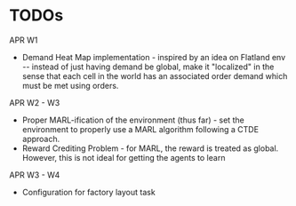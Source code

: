 # TODOs

APR W1 
* Demand Heat Map implementation - inspired by an idea on Flatland env -- instead of just having demand be global, make it "localized" in the sense that each cell in the world has an associated order demand which must be met using orders.

APR W2 - W3 
* Proper MARL-ification of the environment (thus far) - set the environment to properly use a MARL algorithm following a CTDE approach. 
* Reward Crediting Problem - for MARL, the reward is treated as global. However, this is not ideal for getting the agents to learn

APR W3 - W4 
* Configuration for factory layout task